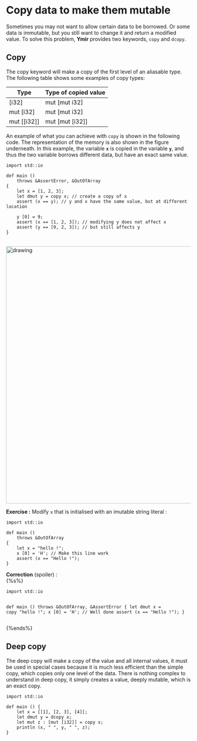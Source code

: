 # Copy data to make them mutable

Sometimes you may not want to allow certain data to be borrowed. Or
some data is immutable, but you still want to change it and return a
modified value. To solve this problem, **Ymir** provides two keywords,
`copy` and `dcopy`. 

## Copy

The copy keyword will make a copy of the first level of an aliasable
type. The following table shows some examples of copy types:

| Type | Type of copied value |
| --- | --- |
| [i32] | mut [mut i32] |
| mut [i32] | mut [mut i32] |
| mut [[i32]] | mut [mut [i32]] |

An example of what you can achieve with `copy` is shown in the
following code. The representation of the memory is also shown in the
figure underneath. In this example, the variable **`x`** is copied in
the variable **`y`**, and thus the two variable borrows different
data, but have an exact same value.

```ymir
import std::io
    
def main ()
    throws &AssertError, &OutOfArray
{
    let x = [1, 2, 3];
    let dmut y = copy x; // create a copy of x
    assert (x == y); // y and x have the same value, but at different location

    y [0] = 9; 
    assert (x == [1, 2, 3]); // modifying y does not affect x
    assert (y == [9, 2, 3]); // but still affects y
}
```

<br>

<img src="https://gnu-ymir.github.io/Documentations/en/advanced/memory_x_copy_main.png" alt="drawing" width="700"/>

**Exercise :** Modify `x` that is initialised with an imutable string literal : 

```ymir
import std::io

def main () 
	throws &OutOfArray 
{
	let x = "hello !";
	x [0] = 'H'; // Make this line work
	assert (x == "Hello !");
}
```

<div class="spoiler_head"> <strong>Correction</strong> (spoiler) : </div>
{%s%}
<pre class="language-" style="position: relative;" class="spoiler"><code class="lang-ymir">import std::io

def main () 
    throws &OutOfArray, &AssertError
{
	let dmut x = copy "hello !";
	x [0] = 'H'; // Well done
	assert (x == "Hello !");
}
</code></pre>
{%ends%}

## Deep copy

The deep copy will make a copy of the value and all internal values,
it must be used in special cases because it is much less efficient
than the simple copy, which copies only one level of the data. There
is nothing complex to understand in deep copy, it simply creates a
value, deeply mutable, which is an exact copy.

```ymir
import std::io

def main () {
    let x = [[1], [2, 3], [4]];
    let dmut y = dcopy x;
    let mut z : [mut [i32]] = copy x;
    println (x, " ", y, " ", z);
}
```

